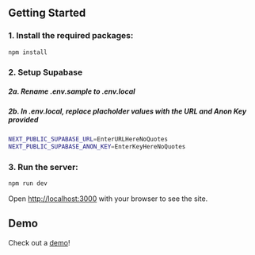 ## Getting Started

### 1. Install the required packages:

```bash
npm install
```

### 2. Setup Supabase

  ##### 2a. Rename .env.sample to .env.local

  ##### 2b. In .env.local, replace placholder values with the URL and Anon Key provided

```bash
NEXT_PUBLIC_SUPABASE_URL=EnterURLHereNoQuotes
NEXT_PUBLIC_SUPABASE_ANON_KEY=EnterKeyHereNoQuotes
```

### 3. Run the server:

```bash
npm run dev
```

Open [http://localhost:3000](http://localhost:3000) with your browser to see the site.

## Demo

Check out a [demo](https://hello-urld.vercel.app/)!
